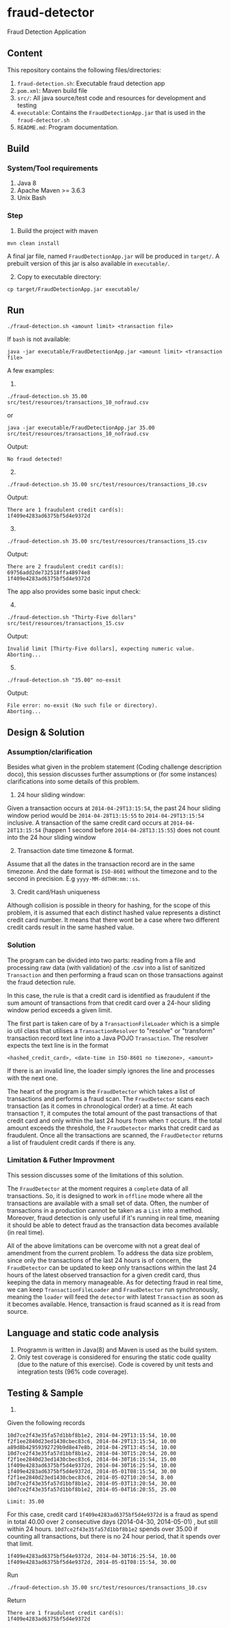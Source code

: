 # fraud-detector
Fraud Detection Application

## Content

This repository contains the following files/directories:

1. `fraud-detection.sh`: Executable fraud detection app
2. `pom.xml`: Maven build file
3. `src/`: All java source/test code and resources for development and testing
4. `executable`: Contains the `FraudDetectionApp.jar` that is used in the `fraud-detector.sh`
5. `README.md`: Program documentation.

## Build

### System/Tool requirements

1. Java 8
2. Apache Maven >= 3.6.3
3. Unix Bash

### Step

1. Build the project with maven
```
mvn clean install
```

A final jar file, named `FraudDetectionApp.jar` will be produced in `target/`. A prebuilt version of this jar is also available in `executable/`.

2. Copy to executable directory:

```
cp target/FraudDetectionApp.jar executable/
```

## Run 

```
./fraud-detection.sh <amount limit> <transaction file>
```

If `bash` is not available:

```
java -jar executable/FraudDetectionApp.jar <amount limit> <transaction file>
```

A few examples:

1.
```
./fraud-detection.sh 35.00 src/test/resources/transactions_10_nofraud.csv 
```
or
```
java -jar executable/FraudDetectionApp.jar 35.00 src/test/resources/transactions_10_nofraud.csv 
```

Output:
```
No fraud detected!
```

2.
```
./fraud-detection.sh 35.00 src/test/resources/transactions_10.csv 
```
Output:
```
There are 1 fraudulent credit card(s):
1f409e4283ad6375bf5d4e9372d
```

3.
```
./fraud-detection.sh 35.00 src/test/resources/transactions_15.csv 
```
Output:
```
There are 2 fraudulent credit card(s):
69756add2de732518ffa48974e8
1f409e4283ad6375bf5d4e9372d
```

The app also provides some basic input check:

4.
```
./fraud-detection.sh "Thirty-Five dollars" src/test/resources/transactions_15.csv 
```
Output:
```
Invalid limit [Thirty-Five dollars], expecting numeric value.
Aborting...
```

5.
```
./fraud-detection.sh "35.00" no-exsit
```
Output:
```
File error: no-exsit (No such file or directory).
Aborting...
```

## Design & Solution

### Assumption/clarification

Besides what given in the problem statement (Coding challenge description doco), this session discusses further assumptions or (for some instances) clarifications into some details of this problem. 

1. 24 hour sliding window:

Given a transaction occurs at `2014-04-29T13:15:54`, the past 24 hour sliding window period would be `2014-04-28T13:15:55` to `2014-04-29T13:15:54` inclusive. A transaction of the same credit card occurs at `2014-04-28T13:15:54` (happen 1 second before `2014-04-28T13:15:55`) does not count into the 24 hour sliding window

2. Transaction date time timezone & format.

Assume that all the dates in the transaction record are in the same timezone. And the date format is `ISO-8601` without the timezone and to the second in precision. E.g
`yyyy-MM-ddTHH:mm::ss`.

3. Credit card/Hash uniqueness

Although collision is possible in theory for hashing, for the scope of this problem, it is assumed that each distinct hashed value represents a distinct credit card number. It means that there wont be a case where two different credit cards result in the same hashed value.

### Solution

The program can be divided into two parts: reading from a file and processing raw data (with validation) of the .csv into a list of sanitized `Transaction` and then performing a fraud scan on those transactions against the fraud detection rule. 

In this case, the rule is that a credit card is identified as fraudulent if the sum amount of transactions from that credit card over a 24-hour sliding window period exceeds a given limit.

The first part is taken care of by a `TransactionFileLoader` which is a simple io util class that utilises a `TransactionResolver` to "resolve" or "transform" transaction record text line into a Java POJO `Transaction`. The resolver expects the text line is in the format
```
<hashed_credit_card>, <date-time in ISO-8601 no timezone>, <amount>
```
If there is an invalid line, the loader simply ignores the line and processes with the next one.

The heart of the program is the `FraudDetector` which takes a list of transactions and performs a fraud scan. The `FraudDetector` scans each transaction (as it comes in chronological order) at a time. At each transaction `T`, it computes the total amount of the past transactions of that credit card and only within the last 24 hours from when `T` occurs. If the total amount exceeds the threshold, the `FraudDetector`  marks that credit card as fraudulent. Once all the transactions are scanned, the `FraudDetector` returns a list of fraudulent credit cards if there is any.

### Limitation & Futher Improvment

This session discusses some of the limitations of this solution. 

The `FraudDetector` at the moment requires a `complete` data of all transactions. So, it is designed to work in `offline` mode where all the transactions are available with a small set of data. Often, the number of transactions in a production cannot be taken as a `List` into a method. Moreover, fraud detection is only useful if it's running in real time, meaning it should be able to detect fraud as the transaction data becomes available (in real time).

All of the above limitations can be overcome with not a great deal of amendment from the current problem. To address the data size problem, since only the transactions of the last 24 hours is of concern, the `FraudDetector` can be updated to keep only transactions within the last 24 hours of the latest observed transaction for a given credit card, thus keeping the data in memory manageable.
As for detecting fraud in real time, we can keep `TransactionFileLoader` and `FraudDetector` run synchronously, meaning the `loader` will feed the `detector` with latest `Transaction` as soon as it becomes available. Hence, transaction is fraud scanned as it is read from source.

## Language and static code analysis

1. Programm is written in Java(8) and Maven is used as the build system.
2. Only test coverage is considered for ensuring the static code quality (due to the nature of this exercise). Code is covered by unit tests and integration tests (96% code coverage).

## Testing & Sample

1.
Given the following records

```
10d7ce2f43e35fa57d1bbf8b1e2, 2014-04-29T13:15:54, 10.00
f2f1ee2840d23ed1430cbec83c6, 2014-04-29T13:15:54, 10.00
a89d8b42959392729b9d8e47e8b, 2014-04-29T13:45:54, 10.00
10d7ce2f43e35fa57d1bbf8b1e2, 2014-04-30T15:20:54, 20.00
f2f1ee2840d23ed1430cbec83c6, 2014-04-30T16:15:54, 15.00
1f409e4283ad6375bf5d4e9372d, 2014-04-30T16:25:54, 10.00
1f409e4283ad6375bf5d4e9372d, 2014-05-01T08:15:54, 30.00
f2f1ee2840d23ed1430cbec83c6, 2014-05-02T10:20:54, 8.00
10d7ce2f43e35fa57d1bbf8b1e2, 2014-05-03T13:20:54, 30.00
10d7ce2f43e35fa57d1bbf8b1e2, 2014-05-04T16:20:55, 25.00
```

`Limit: 35.00`

For this case, credit card `1f409e4283ad6375bf5d4e9372d` is a fraud as spend in total 40.00 over 2 consecutive days (2014-04-30, 2014-05-01) , but still within 24 hours. `10d7ce2f43e35fa57d1bbf8b1e2` spends over 35.00 if counting all transactions, but there is no 24 hour period, that it spends over that limit.
```
1f409e4283ad6375bf5d4e9372d, 2014-04-30T16:25:54, 10.00
1f409e4283ad6375bf5d4e9372d, 2014-05-01T08:15:54, 30.00
```

Run
```
./fraud-detection.sh 35.00 src/test/resources/transactions_10.csv 
```
Return
```
There are 1 fraudulent credit card(s):
1f409e4283ad6375bf5d4e9372d
```
